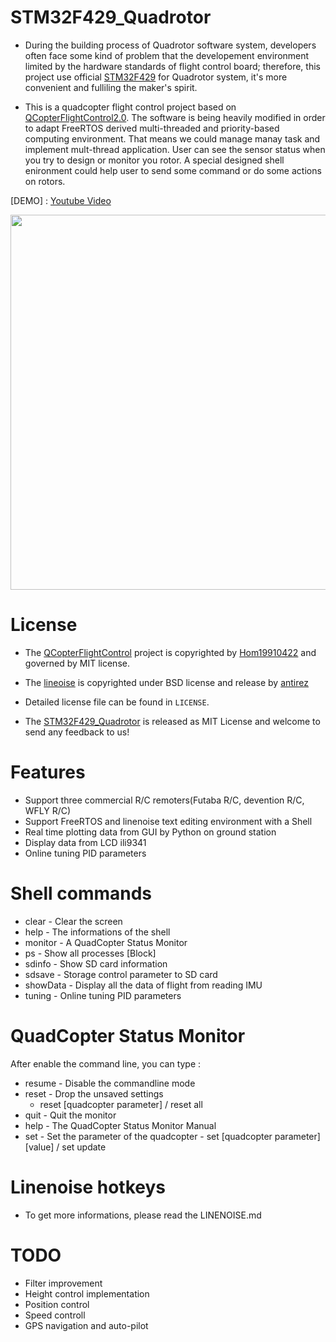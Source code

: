 STM32F429_Quadrotor
======================
* During the building process of Quadrotor software system, developers often face some kind of problem that the developement environment limited by the hardware standards of flight control board; therefore, this project use official [STM32F429](http://www.conrad.com/medias/global/ce/6000_6999/6200/6210/6214/1086317_BB_00_FB.EPS_1000.jpg) for Quadrotor system, it's more convenient and fulliling the maker's spirit. 

* This is a quadcopter flight control project based on [QCopterFlightControl2.0](https://github.com/Hom19910422/QCopterFlightControl).	The software is being heavily modified in order to adapt FreeRTOS derived multi-threaded and priority-based computing environment. That means we could manage manay task and implement mult-thread application. User can see the sensor status when you try to design or monitor you rotor. A special designed shell enironment could help user to send some command or do some actions on rotors.

[DEMO] : [Youtube Video](https://www.youtube.com/watch?v=uV2TDQUWQ_A)

<img src = "https://lh5.googleusercontent.com/-ox-Q230u9II/VVwGDFMxlaI/AAAAAAAABPo/IFKrzYnNl2M/w1032-h595-no/%25E6%259C%25AA%25E5%2591%25BD%25E5%2590%258D.png" width=600>

License
======================
* The [QCopterFlightControl](https://github.com/Hom19910422/QCopterFlightControl) project is copyrighted by [Hom19910422](Hom19910422@gmail.com) and governed by MIT license.


* The [lineoise](https://github.com/antirez/linenoise) is copyrighted under BSD license and release by [antirez](antirez@gmail.com)

* Detailed license file can be found in `LICENSE`.

* The [STM32F429_Quadrotor](https://github.com/zxc2694/ICLab_Quadrotor) is released as MIT License and welcome to send any feedback to us!

Features
======================
* Support three commercial R/C remoters(Futaba R/C, devention R/C, WFLY R/C)
* Support FreeRTOS and linenoise text editing environment with a Shell
* Real time plotting data from GUI by Python on ground station  
* Display data from LCD ili9341
* Online tuning PID parameters


Shell commands
======================
* clear - Clear the screen
* help - The informations of the shell
* monitor - A QuadCopter Status Monitor
* ps - Show all processes [Block]
* sdinfo - Show SD card information
* sdsave - Storage control parameter to SD card
* showData - Display all the data of flight from reading IMU 
* tuning - Online tuning PID parameters

QuadCopter Status Monitor
======================
After enable the command line, you can type :
* resume - Disable the commandline mode
* reset - Drop the unsaved settings
	- reset [quadcopter parameter] / reset all
* quit - Quit the monitor
* help - The QuadCopter Status Monitor Manual
* set - Set the parameter of the quadcopter
      - set [quadcopter parameter] [value] / set update

Linenoise hotkeys
======================
* To get more informations, please read the LINENOISE.md

TODO
======================
* Filter improvement
* Height control implementation
* Position control
* Speed controll
* GPS navigation and auto-pilot
